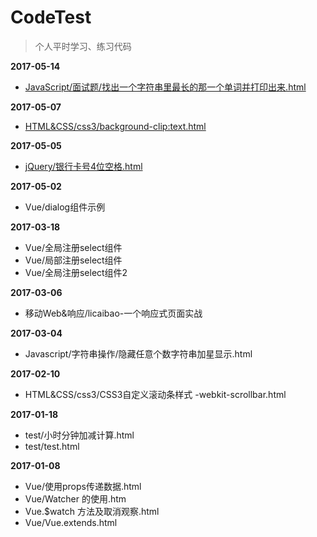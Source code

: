 # CodeTest

> 个人平时学习、练习代码

**2017-05-14**
- [JavaScript/面试题/找出一个字符串里最长的那一个单词并打印出来.html](https://github.com/dunizb/CodeTest/blob/master/JavaScript/面试题/找出一个字符串里最长的那一个单词并打印出来.html)

**2017-05-07**
- [HTML&CSS/css3/background-clip:text.html](https://github.com/dunizb/CodeTest/blob/master/HTML%26CSS/css3/background-clip:text.html)

**2017-05-05**
- [jQuery/银行卡号4位空格.html](https://github.com/dunizb/CodeTest/blob/master/jQuery/%E9%93%B6%E8%A1%8C%E5%8D%A1%E5%8F%B74%E4%BD%8D%E7%A9%BA%E6%A0%BC.html)

**2017-05-02**
- Vue/dialog组件示例

**2017-03-18**
- Vue/全局注册select组件
- Vue/局部注册select组件
- Vue/全局注册select组件2

**2017-03-06**
- 移动Web&响应/licaibao-一个响应式页面实战

**2017-03-04**
- Javascript/字符串操作/隐藏任意个数字符串加星显示.html

**2017-02-10**
- HTML&CSS/css3/CSS3自定义滚动条样式 -webkit-scrollbar.html

**2017-01-18**
- test/小时分钟加减计算.html
- test/test.html

**2017-01-08**
- Vue/使用props传递数据.html
- Vue/Watcher 的使用.htm
- Vue.$watch 方法及取消观察.html
- Vue/Vue.extends.html